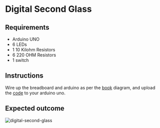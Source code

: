 # Digital Second Glass

## Requirements

- Arduino UNO
- 6 LEDs
- 1 10 Kilohm Resistors
- 6 220 OHM Resistors
- 1 switch

## Instructions

Wire up the breadboard and arduino as per the [book](https://store.arduino.cc/products/arduino-starter-kit-multi-language) diagram, and upload the [code](./digital-second-glass.ino) to your arduino uno.

## Expected outcome

![digital-second-glass](../assets/gifs/digital-second-glass.gif)
